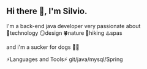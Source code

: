 ## Hi there 👋, I'm Silvio. 



I'm a back-end java developer
very passionate about  
👾technology
🪞design
🍀nature
🥾hiking
♨️spas


and i'm a sucker for dogs 🐶🐾


⚡Languages and Tools⚡ git/java/mysql/Spring


